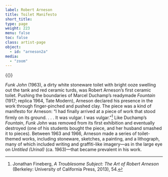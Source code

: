 ```yaml
---
label: Robert Arneson
title: Toilet Manifesto
short_title:
type: page
weight: 223
menu: false
toc: false
class: artist-page
object:
  - id: "arneson2a"
media:
  - "zoom"
---
```

{{<q-figure id="arneson2a">}}

*Funk John* (1963), a dirty white stoneware toilet with bright ooze swelling out the tank and red ceramic turds, was Robert Arneson’s first ceramic toilet. Pushing the boundaries of Marcel Duchamp’s readymade *Fountain* (1917; replica 1964, Tate Modern), Arneson declared his presence in the work through finger-pinched and pushed clay. The piece was a kind of manifesto for Arneson: “I had finally arrived at a piece of work that stood firmly on its ground. . . . It was vulgar. I was vulgar.”[^1] Like Duchamp’s *Fountain*, *Funk John* was removed from its first exhibition and eventually destroyed (one of his students bought the piece, and her husband smashed it to pieces). Between 1963 and 1966, Arneson made a series of toilet-themed works, including stoneware, sketches, a painting, and a lithograph, many of which included writing and graffiti-like imagery—as in the large eye on *Untitled (Urinal)* (ca. 1963)—that became prevalent in his work.

[^1]: Jonathan Fineberg, *A Troublesome Subject: The Art of Robert Arneson* (Berkeley: University of California Press, 2013), 54.
